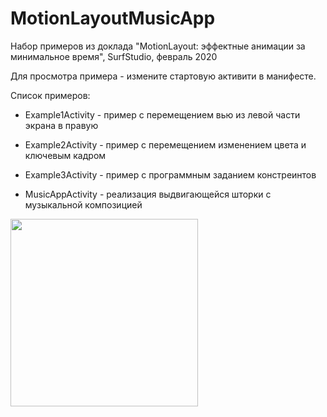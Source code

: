 # MotionLayoutMusicApp
Набор примеров из доклада "MotionLayout: эффектные анимации за минимальное время", SurfStudio, февраль 2020


Для просмотра примера - измените стартовую активити в манифесте.

Список примеров:
* Example1Activity - пример с перемещением вью из левой части экрана в правую
* Example2Activity - пример с перемещением изменением цвета и ключевым кадром
* Example3Activity - пример с программным заданием констреинтов

* MusicAppActivity - реализация выдвигающейся шторки с музыкальной композицией

<img src="https://s5.gifyu.com/images/SVID_20200220_095146_1-1.md.gif" width="300"/>
